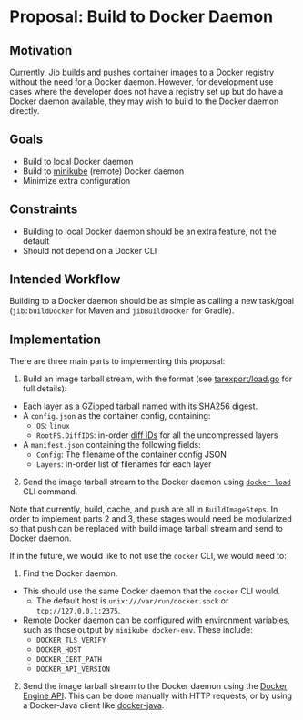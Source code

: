 # Proposal: Build to Docker Daemon

## Motivation

Currently, Jib builds and pushes container images to a Docker registry without the need for a Docker daemon. However, for development use cases where the developer does not have a registry set up but do have a Docker daemon available, they may wish to build to the Docker daemon directly.

## Goals

* Build to local Docker daemon
* Build to [minikube](https://github.com/kubernetes/minikube) (remote) Docker daemon
* Minimize extra configuration

## Constraints

* Building to local Docker daemon should be an extra feature, not the default
* Should not depend on a Docker CLI

## Intended Workflow

Building to a Docker daemon should be as simple as calling a new task/goal (`jib:buildDocker` for Maven and `jibBuildDocker` for Gradle).

## Implementation

There are three main parts to implementing this proposal:

1. Build an image tarball stream, with the format (see [tarexport/load.go](https://github.com/moby/moby/blob/master/image/tarexport/load.go) for full details):
  - Each layer as a GZipped tarball named with its SHA256 digest.
  - A `config.json` as the container config, containing:
    - `OS`: `linux`
    - `RootFS.DiffIDS`: in-order [diff IDs](https://github.com/opencontainers/image-spec/blob/master/config.md#layer-diffid) for all the uncompressed layers
  - A `manifest.json` containing the following fields:
    - `Config`: The filename of the container config JSON
    - `Layers`: in-order list of filenames for each layer
2. Send the image tarball stream to the Docker daemon using [`docker load`](https://docs.docker.com/engine/reference/commandline/load/) CLI command.

Note that currently, build, cache, and push are all in `BuildImageSteps`. In order to implement parts 2 and 3, these stages would need be modularized so that push can be replaced with build image tarball stream and send to Docker daemon.

If in the future, we would like to not use the `docker` CLI, we would need to:

1. Find the Docker daemon.
  - This should use the same Docker daemon that the `docker` CLI would.
    - The default host is `unix:///var/run/docker.sock` or `tcp://127.0.0.1:2375`.
  - Remote Docker daemon can be configured with environment variables, such as those output by `minikube docker-env`. These include:
    - `DOCKER_TLS_VERIFY`
    - `DOCKER_HOST`
    - `DOCKER_CERT_PATH`
    - `DOCKER_API_VERSION`
2. Send the image tarball stream to the Docker daemon using the [Docker Engine API](https://docs.docker.com/engine/api/v1.37/#operation/ImageLoad). This can be done manually with HTTP requests, or by using a Docker-Java client like [docker-java](https://github.com/docker-java/docker-java).
